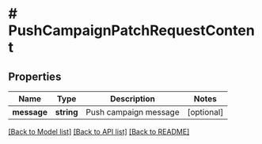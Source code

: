 # # PushCampaignPatchRequestContent

## Properties

Name | Type | Description | Notes
------------ | ------------- | ------------- | -------------
**message** | **string** | Push campaign message | [optional]

[[Back to Model list]](../../README.md#models) [[Back to API list]](../../README.md#endpoints) [[Back to README]](../../README.md)
